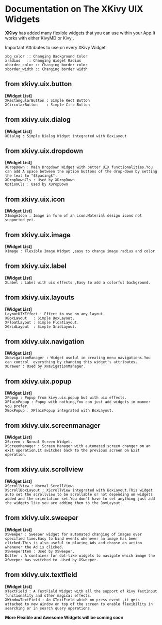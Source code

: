 # Documentation on The XKivy UIX Widgets

**XKivy** has added many flexible widgets that you can use within your App.It works with either KivyMD or Kivy .

Important Attributes to use on every XKivy Widget
```
xbg_color :: Changing Background Color
xradius   :: Changing Widget Radius
xborder_color :: Changing border color
xborder_width :: Changing border width
```

## from xkivy.uix.button
**[Widget List]**  
`XRectangularButton : Simple Rect Button `  
`XCircularButton    : Simple Circ Button `  

## from xkivy.uix.dialog
**[Widget List]**  
`XDialog : Simple Dialog Widget integrated with BoxLayout`  

## from xkivy.uix.dropdown
**[Widget List]**  
`XDropDown : Main Dropdown Widget with better UIX functionalities.You can add A space between the option buttons of the drop-down by setting the text to "$Spacing$". `  
`XDropDownCls : Used by XDropDown `  
`OptionCls : Used by XDropDown  `  

## from xkivy.uix.icon
**[Widget List]**    
`XImageIcon : Image in form of an icon.Material design icons not supported yet. `    

## from xkivy.uix.image
**[Widget List]**   
`XImage : Flexible Image Widget ,easy to change image radius and color. `  

## from xkivy.uix.label
**[Widget List]**  
`XLabel : Label with uix effects ,Easy to add a colorful background. `    

## from xkivy.uix.layouts
**[Widget List]**  
`LayoutUIXEffect : Effect to use on any layout. `    
`XBoxLayout   : Simple BoxLayout. `  
`XFloatLayout : Simple FloatLayout. `  
`XGridLayout  : Simple GridLayout. `   

## from xkivy.uix.navigation
**[Widget List]**  
`XNavigationManager : Widget useful in creating menu navigations.You can control  everything by changing this widget's attributes. `    
`XDrawer : Used by XNavigationManager. `     

## from xkivy.uix.popup
**[Widget List]**  
`XPopup : Popup from kivy.uix.popup but with uix effects. `   
`XPlainPopup : Popup with nothing,You can just add widgets in manner you prefer. `    
`XBoxPopup : XPlainPopup integrated with BoxLayout. `   

## from xkivy.uix.screenmanager
**[Widget List]**  
`XScreen : Normal Screen Widget. `  
`XScreenManager : Screen Manager with automated screen changer on an exit operation.It switches back to the previous screen on Exit operation. `    

## from xkivy.uix.scrollview
**[Widget List]**  
`XScrollView : Normal ScrollView. `  
`XScrollBoxLayout : XScrollView integrated with BoxLayout.This widget auto set the scrollview to be scrollable or not depending on widgets added and the orientation set.You don't have to set anything just add the widgets like you are adding them to the BoxLayout. `    

## from xkivy.uix.sweeper
**[Widget List]**  
`XSweeper : Sweeper widget for automated changing of images over specified time.Easy to bind events whenever an image has been clicked.This is also useful in placing Ads and choose an action whenever the Ad is clicked. `    
`XSweeperItem : Used by XSweeper. `    
`Dotter : A container for dot-like widgets to navigate which image the XSweeper has switched to .Used by XSweeper. `  

## from xkivy.uix.textfield
**[Widget List]**  
`XTextField : A TextField Widget with all the support of kivy TextInput functionality and other magical effects. `    
`XWindowTextField : An XTextField which on press event ,it gets attached to new Window on top of the screen to enable flexibility in searching or in search query operations. `    

**More Flexible and Awesome Widgets will be coming soon**

























